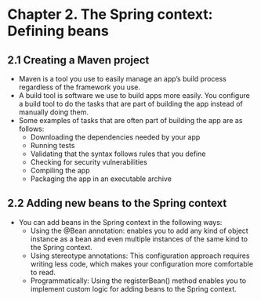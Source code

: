 # Chapter 2. The Spring context: Defining beans

## 2.1 Creating a Maven project

- Maven is a tool you use to easily manage an app’s build process regardless of the framework you use.
- A build tool is software we use to build apps more easily. You configure a build tool to do the tasks that are part of building the app instead of manually doing them.
- Some examples of tasks that are often part of building the app are as follows:
  - Downloading the dependencies needed by your app
  - Running tests
  - Validating that the syntax follows rules that you define
  - Checking for security vulnerabilities
  - Compiling the app
  - Packaging the app in an executable archive

## 2.2 Adding new beans to the Spring context

- You can add beans in the Spring context in the following ways:
  - Using the @Bean annotation:  enables you to add any kind of object instance as a bean and even multiple instances of the same kind to the Spring context.
  - Using stereotype annotations: This configuration approach requires writing less code, which makes your configuration more comfortable to read.
  - Programmatically: Using the registerBean() method enables you to implement custom logic for adding beans to the Spring context.
